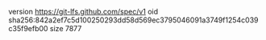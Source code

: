 version https://git-lfs.github.com/spec/v1
oid sha256:842a2ef7c5d100250293dd58d569ec3795046091a3749f1254c039c35f9efb00
size 7877
